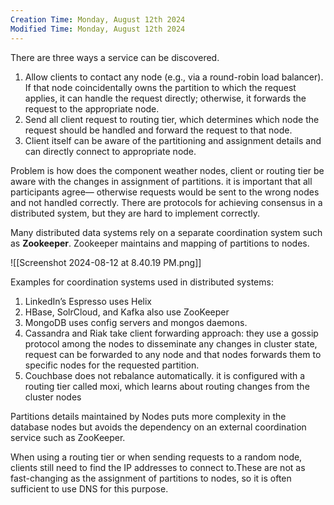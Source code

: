 ```yaml
---
Creation Time: Monday, August 12th 2024
Modified Time: Monday, August 12th 2024
---
```

There are three ways a service can be discovered.
1. Allow clients to contact any node (e.g., via a round-robin load balancer). If that node coincidentally owns the partition to which the request applies, it can handle the request directly; otherwise, it forwards the request to the appropriate node.
2. Send all client request to routing tier, which determines which node the request should be handled and forward the request to that node.
3. Client itself can be aware of the partitioning and assignment details and can directly connect to appropriate node.

Problem is how does the component  weather nodes, client or routing tier be aware with the changes in assignment of partitions.
it is important that all participants agree— otherwise requests would be sent to the wrong nodes and not handled correctly. There are protocols for achieving consensus in a distributed system, but they are hard to implement correctly.

Many distributed data systems rely on a separate coordination system such as **Zookeeper**. Zookeeper maintains and mapping of partitions to nodes.



![[Screenshot 2024-08-12 at 8.40.19 PM.png]]


Examples for coordination systems used in distributed systems:
1. LinkedIn’s Espresso uses Helix
2. HBase, SolrCloud, and Kafka also use ZooKeeper
3. MongoDB uses config servers and mongos daemons.
4. Cassandra and Riak take client forwarding approach: they use a gossip protocol among the nodes to disseminate any changes in cluster state, request can be forwarded to any node and that nodes forwards them to specific nodes for the requested partition.
5. Couchbase does not rebalance automatically. it is configured with a routing tier called moxi, which learns about routing changes from the cluster nodes


Partitions details maintained by Nodes puts more complexity in the database nodes but avoids the dependency on an external coordination service such as ZooKeeper.


When using a routing tier or when sending requests to a random node, clients still need to find the IP addresses to connect to.These are not as fast-changing as the assignment of partitions to nodes, so it is often sufficient to use DNS for this purpose.